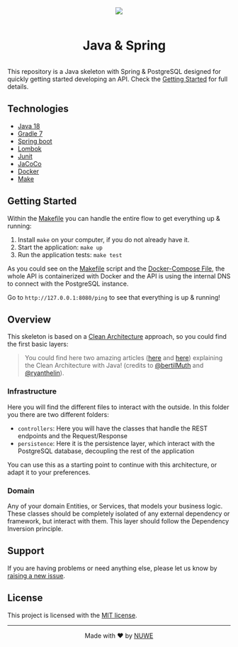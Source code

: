 <div align="center">
  <img align="center"  width="auto" height="auto" src="https://nuwe.io/images/Group-3-3.png" />
  <br/>

  <div id="user-content-toc">
    <ul>
      <summary><h1 style="display: inline-block;">Java & Spring</h1></summary>
    </ul>
  </div>
</div>

This repository is a Java skeleton with Spring & PostgreSQL designed for quickly getting started developing an API.
Check the [Getting Started](#getting-started) for full details.

## Technologies

* [Java 18](https://openjdk.java.net/projects/jdk/18/)
* [Gradle 7](https://docs.gradle.org/7.0/release-notes.html)
* [Spring boot](https://spring.io/projects/spring-boot)
* [Lombok](https://projectlombok.org/)
* [Junit](https://junit.org/junit5/)
* [JaCoCo](https://docs.gradle.org/current/userguide/jacoco_plugin.html)
* [Docker](https://www.docker.com/)
* [Make](https://www.gnu.org/software/make/manual/make.html)

## Getting Started

Within the [Makefile](Makefile) you can handle the entire flow to get everything up & running:

1. Install `make` on your computer, if you do not already have it.
2. Start the application: `make up`
3. Run the application tests: `make test`

As you could see on the [Makefile](Makefile) script and the [Docker-Compose File](docker-compose.yml), the whole API
is containerized with Docker and the API is using the internal DNS to connect with the PostgreSQL instance.

Go to `http://127.0.0.1:8080/ping` to see that everything is up & running!

## Overview

This skeleton is based on
a [Clean Architecture](https://blog.cleancoder.com/uncle-bob/2012/08/13/the-clean-architecture.html) approach, so you
could find the first basic layers:

> You could find here two amazing articles ([here](https://www.educative.io/blog/clean-architecture-tutorial)
> and [here](https://www.freecodecamp.org/news/modern-clean-architecture/)) explaining the Clean Architecture with Java!
> (credits to [@bertilMuth](https://twitter.com/BertilMuth) and [@ryanthelin](https://dev.to/ryanthelin)).

### Infrastructure

Here you will find the different files to interact with the outside. In this folder you there are two different folders:

* `controllers`: Here you will have the classes that handle the REST endpoints and the Request/Response
* `persistence`: Here it is the persistence layer, which interact with the PostgreSQL database, decoupling the rest of
  the application

You can use this as a starting point to continue with this architecture, or adapt it to your preferences.

### Domain

Any of your domain Entities, or Services, that models your business logic. These classes should be completely isolated
of any external dependency or framework, but interact with them. This layer should follow the Dependency Inversion
principle.

## Support

If you are having problems or need anything else, please let us know by
[raising a new issue](https://github.com/Rviewer-Challenges/skeleton-java-spring-rest/issues/new/choose).

## License

This project is licensed with the [MIT license](LICENSE).

---

<p align="center">
  Made with ❤️ by <a href="https://rviewer.io">NUWE</a>
</p>
